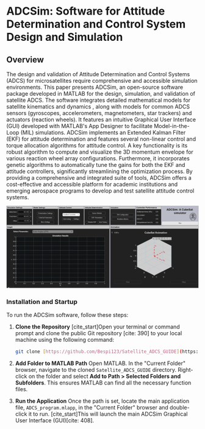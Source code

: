 # ADCSim: Software for Attitude Determination and Control System Design and Simulation
## Overview
The design and validation of Attitude Determination and Control Systems (ADCS) for microsatellites require comprehensive and accessible simulation environments. This paper presents ADCSim, an open-source software package developed in MATLAB for the design, simulation, and validation of satellite ADCS. The software integrates detailed mathematical models for satellite kinematics and dynamics , along with models for common ADCS sensors (gyroscopes, accelerometers, magnetometers, star trackers) and actuators (reaction wheels). It features an intuitive Graphical User Interface (GUI) developed with MATLAB's App Designer to facilitate Model-in-the-Loop (MIL) simulations. ADCSim implements an Extended Kalman Filter (EKF) for attitude determination and features several non-linear control and torque allocation algorithms for attitude control. A key functionality is its robust algorithm to compute and visualize the 3D momentum envelope for various reaction wheel array configurations. Furthermore, it incorporates genetic algorithms to automatically tune the gains for both the EKF and attitude controllers, significantly streamlining the optimization process. By providing a comprehensive and integrated suite of tools, ADCSim offers a cost-effective and accessible platform for academic institutions and emerging aerospace programs to develop and test satellite attitude control systems.

![ADCSim main window](figs/main_Guide.jpg)

### Installation and Startup

To run the ADCSim software, follow these steps:

1.  **Clone the Repository**
    [cite_start]Open your terminal or command prompt and clone the public Git repository [cite: 390] to your local machine using the following command:
    ```sh
    git clone [https://github.com/Bespi123/Satellite_ADCS_GUIDE](https://github.com/Bespi123/Satellite_ADCS_GUIDE)
    ```

2.  **Add Folder to MATLAB Path**
    Open MATLAB. In the "Current Folder" browser, navigate to the cloned `Satellite_ADCS_GUIDE` directory. Right-click on the folder and select **Add to Path > Selected Folders and Subfolders**. This ensures MATLAB can find all the necessary function files.

3.  **Run the Application**
    Once the path is set, locate the main application file, `ADCS_program.mlapp`, in the "Current Folder" browser and double-click it to run. [cite_start]This will launch the main ADCSim Graphical User Interface (GUI)[cite: 408].
